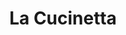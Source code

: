 ---
title: "La Cucinetta"
url: /ciudad-autonoma-de-buenos-aires/la-cucinetta/
shop: Haushaltsartikel
---
